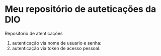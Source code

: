 # Meu repositório de auteticações da DIO
Repositorio de atenticações
1. autenticação via nome de usuario e senha:
2. autenticação via token de acesso pessoal.
